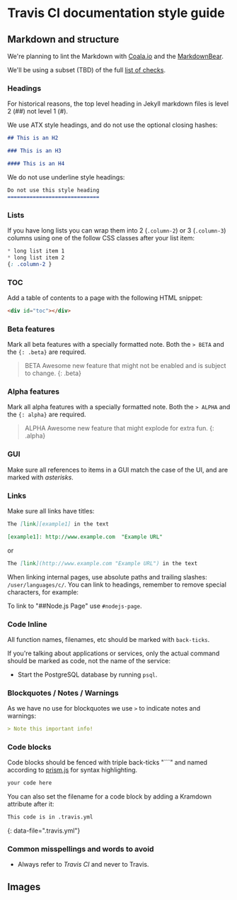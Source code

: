 # Travis CI documentation style guide

## Markdown and structure

We're planning to lint the Markdown with [Coala.io][coala] and the [MarkdownBear][bear].

We'll be using a subset (TBD) of the full [list of checks][checks].

[coala]: http://coala.io/ "Coala CI"

[bear]: https://github.com/coala/bear-docs/blob/master/docs/MarkdownBear.rst "MarkdownBear"

[checks]: https://github.com/coala/bear-docs/blob/master/docs/MarkdownBear.rst#settings "MarkdownBear checks"

### Headings

For historical reasons, the top level heading in Jekyll markdown files is level 2 (##) not level 1 (#).

We use ATX style headings, and do not use the optional closing hashes:

```markdown
## This is an H2

### This is an H3

#### This is an H4
```

We do not use underline style headings:

```markdown
Do not use this style heading
=============================
```

### Lists

If you have long lists you can wrap them into 2 (`.column-2`) or 3 (`.column-3`) columns using one of the follow CSS classes after your list item:

```css
* long list item 1
* long list item 2
{: .column-2 }
```

### TOC

Add a table of contents to a page with the following HTML snippet:

```html
<div id="toc"></div>
```

### Beta features

Mark all beta features with a specially formatted note. Both the `> BETA` and
the `{: .beta}` are required.

> BETA Awesome new feature that might not be enabled and is subject to change.
{: .beta}

### Alpha features

Mark all alpha features with a specially formatted note. Both the `> ALPHA` and
the `{: alpha}` are required.

> ALPHA Awesome new feature that might explode for extra fun.
{: .alpha}

### GUI

Make sure all references to items in a GUI match the case of the UI, and are marked with *asterisks*.

### Links

Make sure all links have titles:

```markdown
The [link][example1] in the text

[example1]: http://www.example.com  "Example URL"
```

or

```markdown
The [link](http://www.example.com "Example URL") in the text
```

When linking internal pages, use absolute paths and trailing slashes: `/user/languages/c/`.
You can link to headings, remember to remove special characters, for example:

To link to "##Node.js Page" use `#nodejs-page`.


### Code Inline

All function names, filenames, etc should be marked with `back-ticks`.

If you're talking about applications or services, only the actual command should be marked as code, not the name of the service:

- Start the PostgreSQL database by running `psql`.

### Blockquotes / Notes / Warnings

As we have no use for blockquotes we use `>` to indicate notes and warnings:

```markdown
> Note this important info!

```

### Code blocks

Code blocks should be fenced with triple back-ticks "\`\`\`" and named according to [prism.js][prism] for syntax highlighting.

[prism]: http://prismjs.com/#languages-list "Prism language list"

```markdown
your code here
```

You can also set the filename for a code block by adding a Kramdown attribute after it:

```markdown
This code is in .travis.yml
```
{: data-file=".travis.yml"}



### Common misspellings and words to avoid

- Always refer to *Travis CI* and never to Travis.

## Images
